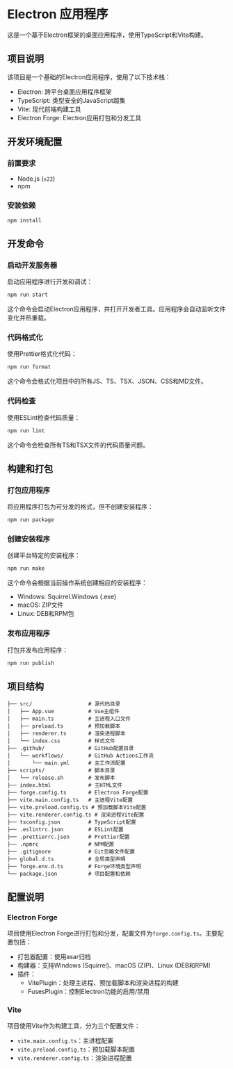 # Electron 应用程序

这是一个基于Electron框架的桌面应用程序，使用TypeScript和Vite构建。

## 项目说明

该项目是一个基础的Electron应用程序，使用了以下技术栈：

- Electron: 跨平台桌面应用程序框架
- TypeScript: 类型安全的JavaScript超集
- Vite: 现代前端构建工具
- Electron Forge: Electron应用打包和分发工具

## 开发环境配置

### 前置要求

- Node.js (`v22`)
- npm

### 安装依赖

```bash
npm install
```

## 开发命令

### 启动开发服务器

启动应用程序进行开发和调试：

```bash
npm run start
```

这个命令会启动Electron应用程序，并打开开发者工具。应用程序会自动监听文件变化并热重载。

### 代码格式化

使用Prettier格式化代码：

```bash
npm run format
```

这个命令会格式化项目中的所有JS、TS、TSX、JSON、CSS和MD文件。

### 代码检查

使用ESLint检查代码质量：

```bash
npm run lint
```

这个命令会检查所有TS和TSX文件的代码质量问题。

## 构建和打包

### 打包应用程序

将应用程序打包为可分发的格式，但不创建安装程序：

```bash
npm run package
```

### 创建安装程序

创建平台特定的安装程序：

```bash
npm run make
```

这个命令会根据当前操作系统创建相应的安装程序：
- Windows: Squirrel.Windows (.exe)
- macOS: ZIP文件
- Linux: DEB和RPM包

### 发布应用程序

打包并发布应用程序：

```bash
npm run publish
```

## 项目结构

```
├── src/                  # 源代码目录
│   ├── App.vue           # Vue主组件
│   ├── main.ts           # 主进程入口文件
│   ├── preload.ts        # 预加载脚本
│   ├── renderer.ts       # 渲染进程脚本
│   └── index.css         # 样式文件
├── .github/              # GitHub配置目录
│   └── workflows/        # GitHub Actions工作流
│       └── main.yml      # 主工作流配置
├── scripts/              # 脚本目录
│   └── release.sh        # 发布脚本
├── index.html            # 主HTML文件
├── forge.config.ts       # Electron Forge配置
├── vite.main.config.ts   # 主进程Vite配置
├── vite.preload.config.ts # 预加载脚本Vite配置
├── vite.renderer.config.ts # 渲染进程Vite配置
├── tsconfig.json         # TypeScript配置
├── .eslintrc.json        # ESLint配置
├── .prettierrc.json      # Prettier配置
├── .npmrc                # NPM配置
├── .gitignore            # Git忽略文件配置
├── global.d.ts           # 全局类型声明
├── forge.env.d.ts        # Forge环境类型声明
└── package.json          # 项目配置和依赖
```

## 配置说明

### Electron Forge

项目使用Electron Forge进行打包和分发，配置文件为`forge.config.ts`。主要配置包括：

- 打包器配置：使用asar归档
- 构建器：支持Windows (Squirrel)、macOS (ZIP)、Linux (DEB和RPM)
- 插件：
  - VitePlugin：处理主进程、预加载脚本和渲染进程的构建
  - FusesPlugin：控制Electron功能的启用/禁用

### Vite

项目使用Vite作为构建工具，分为三个配置文件：

- `vite.main.config.ts`：主进程配置
- `vite.preload.config.ts`：预加载脚本配置
- `vite.renderer.config.ts`：渲染进程配置